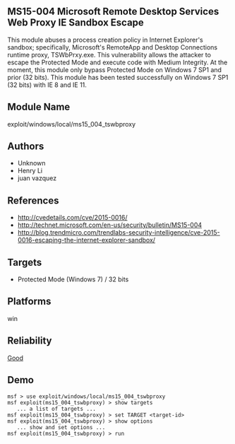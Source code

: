 ## MS15-004 Microsoft Remote Desktop Services Web Proxy IE Sandbox Escape

This module abuses a process creation policy in Internet 
Explorer's sandbox; specifically, Microsoft's RemoteApp and 
Desktop Connections runtime proxy, TSWbPrxy.exe. This 
vulnerability allows the attacker to escape the Protected 
Mode and execute code with Medium Integrity. At the moment, 
this module only bypass Protected Mode on Windows 7 SP1 and 
prior (32 bits). This module has been tested successfully on 
Windows 7 SP1 (32 bits) with IE 8 and IE 11.


## Module Name
exploit/windows/local/ms15_004_tswbproxy

## Authors
* Unknown
* Henry Li
* juan vazquez


## References
* http://cvedetails.com/cve/2015-0016/
* http://technet.microsoft.com/en-us/security/bulletin/MS15-004
* http://blog.trendmicro.com/trendlabs-security-intelligence/cve-2015-0016-escaping-the-internet-explorer-sandbox/



## Targets
* Protected Mode (Windows 7) / 32 bits


## Platforms
win

## Reliability
[Good](https://github.com/rapid7/metasploit-framework/wiki/Exploit-Ranking)

## Demo

```
msf > use exploit/windows/local/ms15_004_tswbproxy
msf exploit(ms15_004_tswbproxy) > show targets
   ... a list of targets ...
msf exploit(ms15_004_tswbproxy) > set TARGET <target-id>
msf exploit(ms15_004_tswbproxy) > show options
   ... show and set options ...
msf exploit(ms15_004_tswbproxy) > run
```
    
    